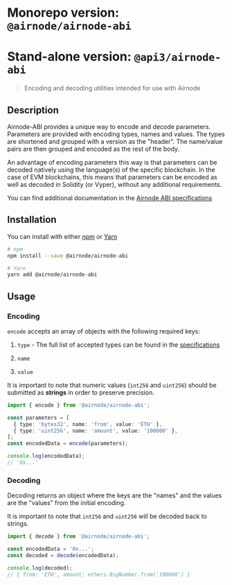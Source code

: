 # Monorepo version: `@airnode/airnode-abi`
# Stand-alone version: `@api3/airnode-abi`

> Encoding and decoding utilities intended for use with Airnode

## Description

Airnode-ABI provides a unique way to encode and decode parameters. Parameters are provided with encoding types, names and values. The types are shortened and grouped with a version as the "header". The name/value pairs are then grouped and encoded as the rest of the body.

An advantage of encoding parameters this way is that parameters can be decoded natively using the language(s) of the specific blockchain. In the case of EVM blockchains, this means that parameters can be encoded as well as decoded in Solidity (or Vyper), without any additional requirements.

You can find additional documentation in the [Airnode ABI specifications](https://github.com/api3dao/api3-docs/blob/master/airnode/airnode-abi-specifications.md)

## Installation

You can install with either [npm](https://docs.npmjs.com/getting-started/installing-node#install-npm--manage-npm-versions) or [Yarn](https://yarnpkg.com/en/docs/install)

```sh
# npm
npm install --save @airnode/airnode-abi

# Yarn
yarn add @airnode/airnode-abi
```

## Usage

### Encoding

`encode` accepts an array of objects with the following required keys:

1. `type` - The full list of accepted types can be found in the [specifications](https://github.com/api3dao/api3-docs/blob/master/airnode/airnode-abi-specifications.md#type-encodings)

2. `name`

3. `value`

It is important to note that numeric values (`int256` and `uint256`) should be submitted as **strings** in order to preserve precision.

```ts
import { encode } from '@airnode/airnode-abi';

const parameters = [
  { type: 'bytes32', name: 'from', value: 'ETH' },
  { type: 'uint256', name: 'amount', value: '100000' },
];
const encodedData = encode(parameters);

console.log(encodedData);
// '0x...'
```

### Decoding

Decoding returns an object where the keys are the "names" and the values are the "values" from the initial encoding.

It is important to note that `int256` and `uint256` will be decoded back to strings.

```ts
import { decode } from '@airnode/airnode-abi';

const encodedData = '0x...';
const decoded = decode(encodedData);

console.log(decoded);
// { from: 'ETH', amount: ethers.BigNumber.from('100000') }
```
